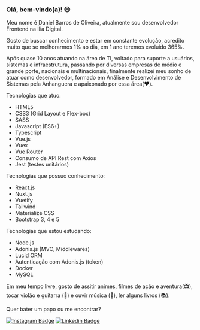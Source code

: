 ### Olá, bem-vindo(a)! 😄

Meu nome é Daniel Barros de Oliveira, atualmente sou desenvolvedor Frontend na Ília Digital.

Gosto de buscar conhecimento e estar em constante evolução, acredito muito que se melhorarmos 1% ao dia, em 1 ano teremos evoluido 365%.

Após quase 10 anos atuando na área de TI, voltado para suporte a usuários, sistemas e infraestrutura, passando por diversas empresas de médio e grande porte, nacionais e multinacionais, finalmente realizei meu sonho de atuar como desenvolvedor, formado em Análise e Desenvolvimento de Sistemas pela Anhanguera e apaixonado por essa área(❤️).

Tecnologias que atuo:

- HTML5
- CSS3 (Grid Layout e Flex-box)
- SASS
- Javascript (ES6+)
- Typescript
- Vue.js
- Vuex
- Vue Router
- Consumo de API Rest com Axios
- Jest (testes unitários)

Tecnologias que possuo conhecimento:

- React.js
- Nuxt.js
- Vuetify
- Tailwind
- Materialize CSS
- Bootstrap 3, 4 e 5

Tecnologias que estou estudando:

- Node.js
- Adonis.js (MVC, Middlewares)
- Lucid ORM
- Autenticação com Adonis.js (token)
- Docker
- MySQL

Em meu tempo livre, gosto de assitir animes, filmes de ação e aventura(📺), tocar violão e guitarra (🎸) e ouvir música (🎵), ler alguns livros (📚).

Quer bater um papo ou me encontrar?

[![Instagram Badge](https://img.shields.io/badge/-Instagram-red?style=flat-square&labelColor=red&logo=instagram&logoColor=white&link=https://www.instagram.com/danieloliveira_dev/)](https://www.instagram.com/danieloliveira_dev/)
[![Linkedin Badge](https://img.shields.io/badge/-LinkedIn-blue?style=flat-square&logo=Linkedin&logoColor=white&link=https://www.linkedin.com/in/danielbarrosdeoliveira/)](https://www.linkedin.com/in/danielbarrosdeoliveira/)
